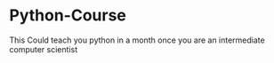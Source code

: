 # Python-Course
This Could teach you python in a month once you are an intermediate computer scientist
